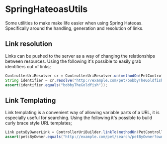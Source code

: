 # SpringHateoasUtils

Some utilities to make make life easier when using Spring Hateoas. Specifically around the handling, generation and
resolution of links.

## Link resolution
Links can be pushed to the server as a way of changing the relationships between resources. 
Using the following it's possible to easily grab identifiers out of links;

```java
ControllerUriResolver cr = ControllerUriResolver.on(methodOn(PetController.class).findPetByName(null));
String identifier = cr.resolve("http://example.com/pet/bobbyTheGoldfish", "petName");
assert(identifier.equals("bobbyTheGoldfish"));
```

## Link Templating
Link templating is a convenient way of allowing variable parts of a URL, it is especially useful for searching.
Using the following it's possible to build curly brace style URL templates;
 
```java
Link petsByOwnerLink = ControllerUriBuilder.linkTo(methodOn(PetController.class).findPetsByOwner(null));
assert(petsByOwner.equals("http://example.com/pet/search/petByOwner?ownerName={ownerName}));
```






